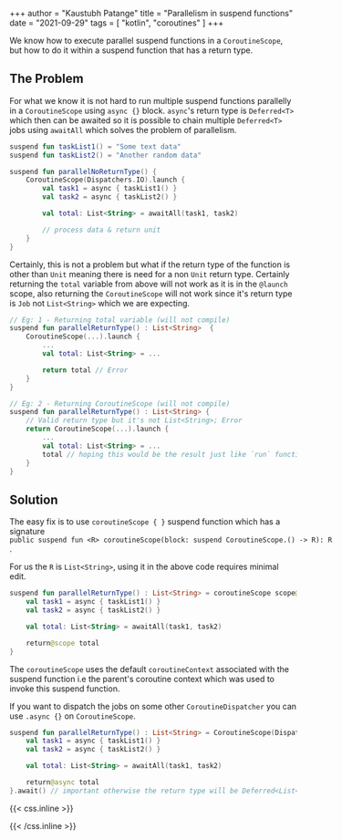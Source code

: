 +++
author = "Kaustubh Patange"
title = "Parallelism in suspend functions"
date = "2021-09-29"
tags = [
    "kotlin", "coroutines"
]
+++

We know how to execute parallel suspend functions in a `CoroutineScope`, but how to do it within a suspend function that has a return type.

<!--more-->

## The Problem

For what we know it is not hard to run multiple suspend functions parallelly in a `CoroutineScope` using `async {}` block. `async`'s return type is `Deferred<T>` which then can be awaited so it is possible to chain multiple `Deferred<T>` jobs using `awaitAll` which solves the problem of parallelism.

```kotlin
suspend fun taskList1() = "Some text data"
suspend fun taskList2() = "Another random data"

suspend fun parallelNoReturnType() {
    CoroutineScope(Dispatchers.IO).launch {
        val task1 = async { taskList1() }
        val task2 = async { taskList2() }

        val total: List<String> = awaitAll(task1, task2)

        // process data & return unit
    }
}
```

Certainly, this is not a problem but what if the return type of the function is other than `Unit` meaning there is need for a non `Unit` return type. Certainly returning the `total` variable from above will not work as it is in the `@launch` scope, also returning the `CoroutineScope` will not work since it's return type is `Job` not `List<String>` which we are expecting.

```kotlin
// Eg: 1 - Returning total variable (will not compile)
suspend fun parallelReturnType() : List<String>  {
    CoroutineScope(...).launch {
        ...
        val total: List<String> = ...

        return total // Error
    }
}

// Eg: 2 - Returning CoroutineScope (will not compile)
suspend fun parallelReturnType() : List<String> {
    // Valid return type but it's not List<String>; Error
    return CoroutineScope(...).launch {
        ...
        val total: List<String> = ...
        total // hoping this would be the result just like `run` function
    }
}
```

## Solution

The easy fix is to use `coroutineScope { }` suspend function which has a signature `public suspend fun <R> coroutineScope(block: suspend CoroutineScope.() -> R): R`.

For us the `R` is `List<String>`, using it in the above code requires minimal edit.

```kotlin
suspend fun parallelReturnType() : List<String> = coroutineScope scope@{
    val task1 = async { taskList1() }
    val task2 = async { taskList2() }

    val total: List<String> = awaitAll(task1, task2)

    return@scope total
}
```

The `coroutineScope` uses the default `coroutineContext` associated with the suspend function i.e the parent's coroutine context which was used to invoke this suspend function.

If you want to dispatch the jobs on some other `CoroutineDispatcher` you can use `.async {}` on `CoroutineScope`.

```kotlin
suspend fun parallelReturnType() : List<String> = CoroutineScope(Dispatchers.Default).async {
    val task1 = async { taskList1() }
    val task2 = async { taskList2() }

    val total: List<String> = awaitAll(task1, task2)

    return@async total
}.await() // important otherwise the return type will be Deferred<List<String>>
```

{{< css.inline >}}

<style>
    pre code, pre, code {
        white-space: pre !important;
        overflow-x: auto !important;
        word-break: keep-all !important;
        word-wrap: initial !important;
    }
</style>

{{< /css.inline >}}
